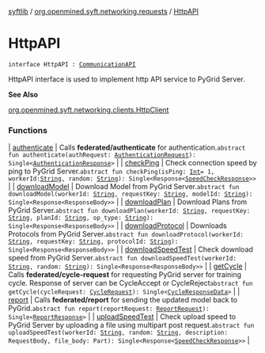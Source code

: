 [syftlib](../../index.md) / [org.openmined.syft.networking.requests](../index.md) / [HttpAPI](./index.md)

# HttpAPI

`interface HttpAPI : `[`CommunicationAPI`](../-communication-a-p-i/index.md)

HttpAPI interface is used to implement http API service to PyGrid Server.

**See Also**

[org.openmined.syft.networking.clients.HttpClient](../../org.openmined.syft.networking.clients/-http-client/index.md)

### Functions

| [authenticate](authenticate.md) | Calls **federated/authenticate** for authentication.`abstract fun authenticate(authRequest: `[`AuthenticationRequest`](../../org.openmined.syft.networking.datamodels.syft/-authentication-request/index.md)`): Single<`[`AuthenticationResponse`](../../org.openmined.syft.networking.datamodels.syft/-authentication-response/index.md)`>` |
| [checkPing](check-ping.md) | Check connection speed by ping to PyGrid Server.`abstract fun checkPing(isPing: `[`Int`](https://kotlinlang.org/api/latest/jvm/stdlib/kotlin/-int/index.html)` = 1, workerId: `[`String`](https://kotlinlang.org/api/latest/jvm/stdlib/kotlin/-string/index.html)`, random: `[`String`](https://kotlinlang.org/api/latest/jvm/stdlib/kotlin/-string/index.html)`): Single<Response<`[`SpeedCheckResponse`](../../org.openmined.syft.networking.datamodels.syft/-speed-check-response/index.md)`>>` |
| [downloadModel](download-model.md) | Download Model from PyGrid Server.`abstract fun downloadModel(workerId: `[`String`](https://kotlinlang.org/api/latest/jvm/stdlib/kotlin/-string/index.html)`, requestKey: `[`String`](https://kotlinlang.org/api/latest/jvm/stdlib/kotlin/-string/index.html)`, modelId: `[`String`](https://kotlinlang.org/api/latest/jvm/stdlib/kotlin/-string/index.html)`): Single<Response<ResponseBody>>` |
| [downloadPlan](download-plan.md) | Download Plans from PyGrid Server.`abstract fun downloadPlan(workerId: `[`String`](https://kotlinlang.org/api/latest/jvm/stdlib/kotlin/-string/index.html)`, requestKey: `[`String`](https://kotlinlang.org/api/latest/jvm/stdlib/kotlin/-string/index.html)`, planId: `[`String`](https://kotlinlang.org/api/latest/jvm/stdlib/kotlin/-string/index.html)`, op_type: `[`String`](https://kotlinlang.org/api/latest/jvm/stdlib/kotlin/-string/index.html)`): Single<Response<ResponseBody>>` |
| [downloadProtocol](download-protocol.md) | Downloads Protocols from PyGrid Server.`abstract fun downloadProtocol(workerId: `[`String`](https://kotlinlang.org/api/latest/jvm/stdlib/kotlin/-string/index.html)`, requestKey: `[`String`](https://kotlinlang.org/api/latest/jvm/stdlib/kotlin/-string/index.html)`, protocolId: `[`String`](https://kotlinlang.org/api/latest/jvm/stdlib/kotlin/-string/index.html)`): Single<Response<ResponseBody>>` |
| [downloadSpeedTest](download-speed-test.md) | Check download speed from PyGrid Server.`abstract fun downloadSpeedTest(workerId: `[`String`](https://kotlinlang.org/api/latest/jvm/stdlib/kotlin/-string/index.html)`, random: `[`String`](https://kotlinlang.org/api/latest/jvm/stdlib/kotlin/-string/index.html)`): Single<Response<ResponseBody>>` |
| [getCycle](get-cycle.md) | Calls **federated/cycle-request** for requesting PyGrid server for training cycle. Response of server can be CycleAccept or CycleReject`abstract fun getCycle(cycleRequest: `[`CycleRequest`](../../org.openmined.syft.networking.datamodels.syft/-cycle-request/index.md)`): Single<`[`CycleResponseData`](../../org.openmined.syft.networking.datamodels.syft/-cycle-response-data/index.md)`>` |
| [report](report.md) | Calls **federated/report** for sending the updated model back to PyGrid.`abstract fun report(reportRequest: `[`ReportRequest`](../../org.openmined.syft.networking.datamodels.syft/-report-request/index.md)`): Single<`[`ReportResponse`](../../org.openmined.syft.networking.datamodels.syft/-report-response/index.md)`>` |
| [uploadSpeedTest](upload-speed-test.md) | Check upload speed to PyGrid Server by uploading a file using multipart post request.`abstract fun uploadSpeedTest(workerId: `[`String`](https://kotlinlang.org/api/latest/jvm/stdlib/kotlin/-string/index.html)`, random: `[`String`](https://kotlinlang.org/api/latest/jvm/stdlib/kotlin/-string/index.html)`, description: RequestBody, file_body: Part): Single<Response<`[`SpeedCheckResponse`](../../org.openmined.syft.networking.datamodels.syft/-speed-check-response/index.md)`>>` |

